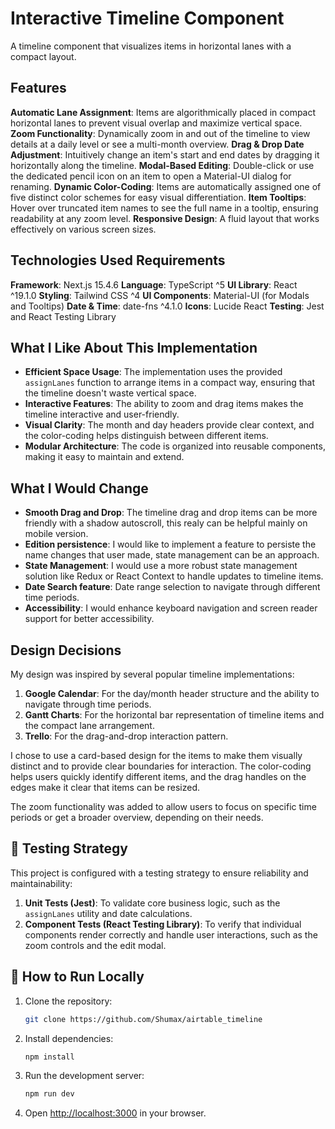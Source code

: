 # Interactive Timeline Component

A timeline component that visualizes items in horizontal lanes with a compact layout.

## Features

**Automatic Lane Assignment**: Items are algorithmically placed in compact horizontal lanes to prevent visual overlap and maximize vertical space.
**Zoom Functionality**: Dynamically zoom in and out of the timeline to view details at a daily level or see a multi-month overview.
**Drag & Drop Date Adjustment**: Intuitively change an item's start and end dates by dragging it horizontally along the timeline.
**Modal-Based Editing**: Double-click or use the dedicated pencil icon on an item to open a Material-UI dialog for renaming.
**Dynamic Color-Coding**: Items are automatically assigned one of five distinct color schemes for easy visual differentiation.
**Item Tooltips**: Hover over truncated item names to see the full name in a tooltip, ensuring readability at any zoom level.
**Responsive Design**: A fluid layout that works effectively on various screen sizes.

## Technologies Used Requirements

**Framework**: Next.js 15.4.6
**Language**: TypeScript ^5
**UI Library**: React ^19.1.0
**Styling**: Tailwind CSS ^4
**UI Components**: Material-UI (for Modals and Tooltips)
**Date & Time**: date-fns ^4.1.0
**Icons**: Lucide React
**Testing**: Jest and React Testing Library

## What I Like About This Implementation

- **Efficient Space Usage**: The implementation uses the provided `assignLanes` function to arrange items in a compact way, ensuring that the timeline doesn't waste vertical space.
- **Interactive Features**: The ability to zoom and drag items makes the timeline interactive and user-friendly.
- **Visual Clarity**: The month and day headers provide clear context, and the color-coding helps distinguish between different items.
- **Modular Architecture**: The code is organized into reusable components, making it easy to maintain and extend.

## What I Would Change

- **Smooth Drag and Drop**: The timeline drag and drop items can be more friendly with a shadow autoscroll, this realy can be helpful mainly on mobile version.
- **Edition persistence**: I would like to implement a feature to persiste the name changes that user made, state management can be an approach.
- **State Management**: I would use a more robust state management solution like Redux or React Context to handle updates to timeline items.
- **Date Search feature**: Date range selection to navigate through different time periods.
- **Accessibility**: I would enhance keyboard navigation and screen reader support for better accessibility.

## Design Decisions

My design was inspired by several popular timeline implementations:

1. **Google Calendar**: For the day/month header structure and the ability to navigate through time periods.
2. **Gantt Charts**: For the horizontal bar representation of timeline items and the compact lane arrangement.
3. **Trello**: For the drag-and-drop interaction pattern.

I chose to use a card-based design for the items to make them visually distinct and to provide clear boundaries for interaction. The color-coding helps users quickly identify different items, and the drag handles on the edges make it clear that items can be resized.

The zoom functionality was added to allow users to focus on specific time periods or get a broader overview, depending on their needs.

## 🧪 Testing Strategy

This project is configured with a testing strategy to ensure reliability and maintainability:

1.  **Unit Tests (Jest)**: To validate core business logic, such as the `assignLanes` utility and date calculations.
2.  **Component Tests (React Testing Library)**: To verify that individual components render correctly and handle user interactions, such as the zoom controls and the edit modal.

## 🏃 How to Run Locally

1.  Clone the repository:
    ```bash
    git clone https://github.com/Shumax/airtable_timeline
    ```
2.  Install dependencies:
    ```bash
    npm install
    ```
3.  Run the development server:
    ```bash
    npm run dev
    ```
4.  Open [http://localhost:3000](http://localhost:3000) in your browser.
